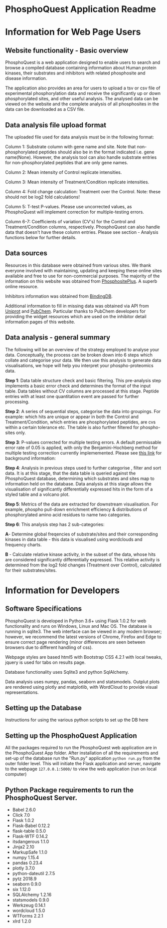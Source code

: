 # PhosphoQuest Application Readme

# Information for Web Page Users

## Website functionality - Basic overview
PhosphoQuest is a web application designed to enable users to search and browse a compiled database containing information about Human protein kinases, their substrates and inhibitors with related phosphosite and disease information. 

The application also provides an area for users to upload a tsv or csv file of experimental phosphorylation data and receive the significantly up or down phosphorylated sites, and other useful analysis. The analysed data can be viewed on the website and the complete analysis of all phosphosites in the data can be downloaded as a CSV file.

## Data analysis file upload format
The uploaded file used for data analysis must be in the following format:

Column 1: Substrate column with gene name and site. Note that non-phosphorylated peptides should also be in the format indicated i.e. gene name(None). However, the analysis tool can also handle substrate entries for non-phosphorylated peptides that are only gene names. 

Column 2: Mean intensity of Control replicate intensities. 

Column 3: Mean intensity of Treatment/Condition replicate intensities. 

Column 4: Fold change calculation: Treatment over the Control. Note: these should not be log2 fold calculations! 

Column 5: T-test P-values. Please use uncorrected values, as PhosphoQuest will implement correction for multiple-testing errors. 

Column 6-7: Coefficients of variation (CV's) for the Control and Treatment/Condition columns, respectively. PhosphoQuest can also handle data that doesn't have these column entries. Please see section - Analysis functions below for further details. 

## Data sources
Resources in this database were obtained from various sites. We thank everyone involved with maintaining, updating and keeping these online sites available and free to use for non-commercial purposes. 
The majority of the information on this website was obtained from [PhosphositePlus](https//www.phosphosite.org/). A superb online resource.

Inhibitors information was obtained from [BindingDB](https://www.bindingdb.org).


Additional information to fill in missing data was obtained via API from [Uniprot](https://www.uniprot.org) and [PubChem](https://pubchem.ncbi.nlm.nih.gov/). Particular thanks to PubChem developers for providing the widget resources which are used on the inhibitor detail information pages of this website.

## Data analysis - general summary

The following will be an overview of the strategy employed to analyse your data. Conceptually, the process can be broken down into 6 steps which collate and categorise your data. We then use this analysis to generate data visualisations, we hope will help you interpret your phospho-proteomics data. 

**Step 1**: Data table structure check and basic filtering. This pre-analysis step implements a basic error check and determines the format of the input table. Data tables without CV columns are processed at this stage. Peptide entries with at least one quantitation event are passed for further processing. 

**Step 2**: A series of sequential steps, categorise the data into groupings. For example: which hits are unique or appear in both the Control and Treatment/Condition, which entries are phosphorylated peptides, are cvs within a certain tolerance etc. The table is also further filtered for phospho-sites only. 

**Step 3**: P-values corrected for multiple testing errors. A default permissable error rate of 0.05 is applied, with only the Benjamini-Hochberg method for multiple testing correction currently implememented. Please see [this link](https://www.nature.com/articles/nbt1209-1135)  for background information: 

**Step 4**: Analysis in previous steps used to further categorise , filter and sort data. It is at this stage, that the data table is queried against the PhosphoQuest database, determining which substrates and sites map to information held on the database. Data analysis at this stage allows the visualisation of significantly differentially expressed hits in the form of a styled table and a volcano plot. 

**Step 5**: Metrics of the data are extracted for downstream visualisation. For example, phospho pull-down enrichment efficiency & distributions of phosphorylated amino acid residues to name two categories. 

**Step 6**: This analysis step has 2 sub-categories: 

**A**- Determine global freqencies of substrate/sites and their corresponding kinases in data table - this data is visualised using wordclouds and frequency charts. 

**B** - Calculate relative kinase activity, in the subset of the data, whose hits are considered significantly differentially expressed. This relative activity is determined from the log2 fold changes (Treatment over Control), calculated for their substrates/sites. 


# Information for Developers

## Software Specifications
PhosphoQuest is developed in Python 3.6+ using Flask 1.0.2 for web functionality and runs on Windows, Linux and Mac OS. The database is running in sqlite3. The web interface can be viewed in any modern browser; however, we recommend the latest versions of Chrome, Firefox and Edge to ensure correct page rendering (minor differences are seen between browsers due to different handling of css).

Webpage styles are based html5 with Bootstrap CSS 4.2.1 with local tweaks, jquery is used for tabs on results page.

Database functionality uses Sqlite3 and python SqlAlchemy. 

Data analysis uses numpy, pandas, seaborn and statsmodels. Outplut plots are rendered using plotly and matplotlib, with WordCloud to provide visual representations. 


## Setting up the Database
Instructions for using the various python scripts to set up the DB here

## Setting up the PhosphoQuest Application

All the packages required to run the PhosphoQuest web application are in the PhosphoQuest App folder. After installation of all the requirements and set-up of the database run the "Run.py" application `python run.py` from the outer folder level. This will initiate the Flask application and server, navigate to the webpage `127.0.0.1:5000/` to view the web application (run on local computer) 


## Python Package requirements to run the PhosphoQuest Server.
- Babel 2.6.0
- Click 7.0
- Flask 1.0.2
- Flask-Babel 0.12.2
- flask-table  0.5.0
- Flask-WTF  0.14.2
- itsdangerous  1.1.0
- Jinja2  2.10
- MarkupSafe  1.1.0
- numpy  1.15.4
- pandas  0.23.4
- plotly  3.7.0
- python-dateutil 2.7.5
- pytz  2018.9
- seaborn  0.9.0
- six  1.12.0
- SQLAlchemy  1.2.16
- statsmodels  0.9.0
- Werkzeug  0.14.1
- wordcloud  1.5.0
- WTForms  2.2.1
- xlrd  1.2.0
